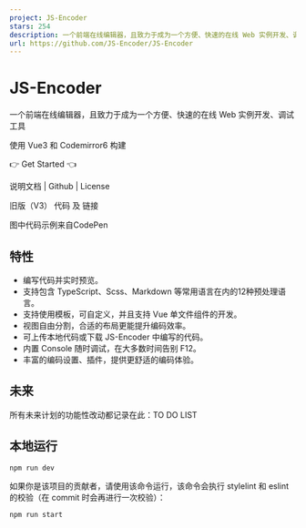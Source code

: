 ```yaml
---
project: JS-Encoder
stars: 254
description: 一个前端在线编辑器，且致力于成为一个方便、快速的在线 Web 实例开发、调试工具。使用 Vue3 和 Codemirror6 构建。
url: https://github.com/JS-Encoder/JS-Encoder
---
```


JS-Encoder
==========

一个前端在线编辑器，且致力于成为一个方便、快速的在线 Web 实例开发、调试工具

使用 Vue3 和 Codemirror6 构建

👉 Get Started 👈

说明文档 | Github | License

旧版（V3） 代码 及 链接

图中代码示例来自CodePen

特性
--

-   编写代码并实时预览。
-   支持包含 TypeScript、Scss、Markdown 等常用语言在内的12种预处理语言。
-   支持使用模板，可自定义，并且支持 Vue 单文件组件的开发。
-   视图自由分割，合适的布局更能提升编码效率。
-   可上传本地代码或下载 JS-Encoder 中编写的代码。
-   内置 Console 随时调试，在大多数时间告别 F12。
-   丰富的编码设置、插件，提供更舒适的编码体验。

未来
--

所有未来计划的功能性改动都记录在此：TO DO LIST

本地运行
----

```
npm run dev
```

如果你是该项目的贡献者，请使用该命令运行，该命令会执行 stylelint 和 eslint 的校验（在 commit 时会再进行一次校验）：

```
npm run start
```
